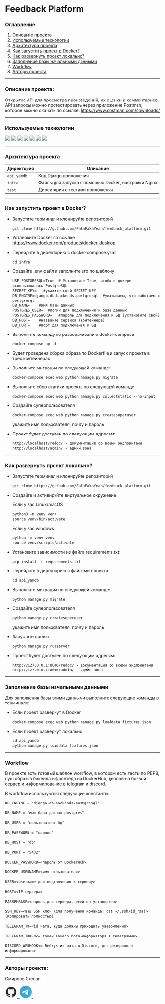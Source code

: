 # Feedback Platform
   

### Оглавление
<ol>
 <li><a href="#description">Описание проекта</a></li>
 <li><a href="#stack">Используемые технологии</a></li>
 <li><a href="#architecture">Архитектура проекта</a></li>
 <li><a href="#docker">Как запустить проект в Docker?</a></li>
 <li><a href="#start_project">Как развернуть проект локально?</a></li>
 <li><a href="#load_data">Заполнение базы начальными данными</a></li>
 <li><a href="#workflow">Workflow</a></li>
 <li><a href="#author">Авторы проекта</a></li> 
</ol>

---
### Описание проекта:<a name="description"></a>
Открытое API для просмотра произведений, их оценки и комментариев.
API запросы можно протестировать через приложение Postman, которое можно скачать по ссылке: https://www.postman.com/downloads/

---
### Используемые технологии<a name="stack"></a>
![](https://img.shields.io/badge/Python-3776AB?style=for-the-badge&logo=python&logoColor=white)
![](https://img.shields.io/badge/Django-092E20?style=for-the-badge&logo=django&logoColor=green)
![](https://img.shields.io/badge/PostgreSQL-316192?style=for-the-badge&logo=postgresql&logoColor=white)
![](https://img.shields.io/badge/DJANGO-REST-ff1709?style=for-the-badge&logo=django&logoColor=white&color=ff1709&labelColor=gray)
![](https://img.shields.io/badge/JWT-000000?style=for-the-badge&logo=JSON%20web%20tokens&logoColor=white)
![](https://img.shields.io/badge/Nginx-009639?style=for-the-badge&logo=nginx&logoColor=white)
![](https://img.shields.io/badge/Docker-2CA5E0?style=for-the-badge&logo=docker&logoColor=white)
___
### Архитектура проекта<a name="architecture"></a>

| Директория  | Описание                                            |
|-------------|-----------------------------------------------------|
| `api_yamdb` | Код Django приложения                               |
| `infra`     | Файлы для запуска с помощью Docker, настройки Nginx |
| `test`      | Директория с тестами приложения                     |

___

### Как запустить проект в Docker?<a name="docker"></a>
* Запустите терминал и клонируйте репозиторий 
    ```
    git clone https://github.com/FakaFakaYeah/feedback_platform.git
    ```

* Установите Docker по ссылке https://www.docker.com/products/docker-desktop

* Перейдите в директорию с docker-compose.yaml
    ```
    cd infra
    ```

* Создайте .env файл и заполните его по шаблону
  ```
  USE_POSTGRESQL=True  # Установите True, чтобы в докере использовалась PostgreSQL
  SECRET_KEY=   #укажите свой SECRET_KEY
  DB_ENGINE=django.db.backends.postgresql  #указываем, что работаем с postgresql
  DB_NAME=    #имя базы данных
  POSTGRES_USER=  #логин для подключения к базе данных
  POSTGRES_PASSWORD=   #пароль для подключения к БД (установите свой)
  DB_HOST=    #название сервиса (контейнера)
  DB_PORT=    #порт для подключения к БД
  ```

* Выполните команду по разворачиванию docker-compose
    ```
    docker-compose up -d
    ``` 
  
* Будет проведена сборка образа по Dockerfile и запуск проекта в трех контейнерах

* Выполните миграции по следующей команде:
    ```
    docker-compose exec web python manage.py migrate
    ```
* Выполните сбор статики проекта по следующей команде:
    ```
    docker-compose exec web python manage.py collectstatic --no-input
    ```
* Cоздайте суперпользователя
  ```
  docker-compose exec web python manage.py createsuperuser
  ```
  укажите имя пользователя, почту и пароль
  
* Проект будет доступен по следующим адресам:
  ```
  http://localhost/redoc/ - документация со всеми эндпоинтами
  http://localhost/admin/ - админ зона
  ```
___


### Как развернуть проект локально?<a name="start_project"></a>
* Запустите терминал и клонируйте репозиторий 
  ```
  git clone https://github.com/FakaFakaYeah/feedback_platform.git
  ```

* Создайте и активируйте виртуальное окружение

  Если у вас Linux/macOS

  ```
  python3 -m venv venv
  source venv/bin/activate
  ```
  
  Если у вас windows

  ```
  python -m venv venv
  source venv/scripts/activate
  ```
  
* Установите зависимости из файла requirements.txt:

  ```
  pip install -r requirements.txt
  ```

* Перейдите в директорию с файлами проекта
  ```
  cd api_yamdb
  ```

* Выполните миграции по следующей команде:
  ```
  python manage.py migrate
  ```

* Создайте суперпользователя
  ```
  python manage.py createsuperuser
  ```
  укажите имя пользователя, почту и пароль
  
* Запустите проект
  ```
  python manage.py runserver
  ```
  
* Проект будет доступен по следующим адресам:
  ```
  http://127.0.0.1:8000/redoc/ - документация со всеми эндпоинтами
  http://127.0.0.1:8000/admin/ - админ зона
  ```

___

### Заполнение базы начальными данными<a name="load_data"></a>


Для заполнения базы этими данными выполните следующие команды в терминале:

* Если проект развернут в Docker
    ```
    docker-compose exec web python manage.py loaddata fixtures.json
    ```
* Если проект развернут локально
    ```
    cd api_yamdb
    python manage.py loaddata fixtures.json
    ```

---
### Workflow<a name="workflow"></a>

В проекте есть готовый шаблон workflow, в котором есть тесты по PEP8, пуш образов
бэкенда и фронтеда на DockerHub, деплой на боевой сервер и информирование в telegram и discord.

В workflow используются следующие константы:

```
DB_ENGINE = "django.db.backends.postgresql"

DB_NAME = "имя базы данных postgres"

DB_USER = "пользователь бд"

DB_PASSWORD = "пароль"

DB_HOST = "db"

DB_PORT = "5432"

DOCKER_PASSWORD=<пароль от DockerHub>

DOCKER_USERNAME=<имя пользователя>

USER=<username для подключения к серверу>

HOST=<IP сервера>

PASSPHRASE=<пароль для сервера, если он установлен>

SSH_KEY=<ваш SSH ключ (для получения команда: cat ~/.ssh/id_rsa)>(Копировать полностью)

TELEGRAM_TO=<id чата, куда должны приходить уведомления>

TELEGRAM_TOKEN<= токен вашего бота-информатора в телеграмме>

DISCORD_WEBHOOK<= Вебхук из чата в Discord, для резервного информировани>
```

---

### Авторы проекта:<a name="author"></a>
Смирнов Степан
<div>
  <a href="https://github.com/FakaFakaYeah">
    <img src="https://github.com/FakaFakaYeah/FakaFakaYeah/blob/main/files/images/GitHub.png" title="GitHub" alt="Github" width="39" height="39"/>&nbsp
  </a>
  <a href="https://t.me/s_smirnov_work" target="_blank">
      <img src="https://github.com/FakaFakaYeah/FakaFakaYeah/blob/main/files/images/telegram.png" title="Telegram" alt="Telegram" width="40" height="40"/>&nbsp
  </a>
</div>

